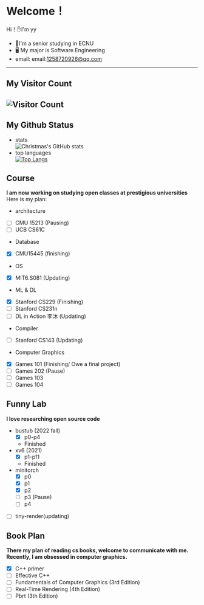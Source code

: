 # Welcome！

Hi！:hand:I'm yy

- :school:I'm a senior studying in ECNU
- :desktop_computer: My major is Software Engineering
- email: email:1258720926@qq.com
--------------
## My Visitor Count
![Visitor Count](https://profile-counter.glitch.me/yy6768/count.svg)
----------------
## My Github Status
- stats<br>
  ![Christmas's GitHub stats](https://github-readme-stats.vercel.app/api?username=yy6768&show_icons=true&bg_color=90deg,fa709a,fee140)
- top languages<br>
  [![Top Langs](https://github-readme-stats.vercel.app/api/top-langs/?username=yy6768&layout=compact&bg_color=135deg,ffe259,1BDEED)](https://github.com/yy6768/github-readme-stats)


## Course
**I am now working on studying open classes at prestigious universities**
Here is my plan:
- architecture
- [ ] CMU 15213 (Pausing)
- [ ] UCB CS61C
- Database
- [x] CMU15445 (finishing)
- OS
- [X] MIT6.S081 (Updating)
- ML & DL
- [X] Stanford CS229 (Finishing)
- [ ] Stanford CS231n 
- [ ] DL in Action 李沐 (Updating)
- Compiler
- [ ] Stanford CS143 (Updating)
- Computer Graphics
- [X] Games 101 (Finishing/ Owe a final project)
- [ ] Games 202 (Pause)
- [ ] Games 103
- [ ] Games 104

## Funny Lab
**I love researching open source code**
- bustub (2022 fall)
   - [x] p0-p4
   - Finished
- xv6 (2021)
  - [X] p1-p11
  - Finished
- minitorch
  - [x] p0
  - [x] p1
  - [x] p2 
  - [ ] p3 (Pause)
  - [ ] p4
- [ ] tiny-render(updating)

## Book Plan
**There my plan of reading cs books, welcome to communicate with me. Recently, I am obsessed in computer graphics.** 
-  [X] C++ primer
-  [ ] Effective C++
-  [ ] Fundamentals of Computer Graphics (3rd Edition)
-  [ ] Real-Time Rendering (4th Edition)
-  [ ] Pbrt (3th Edition)
